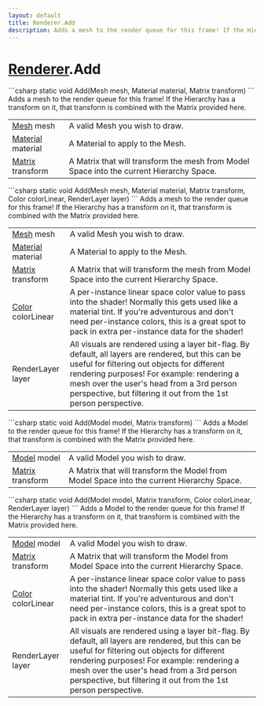 ```yaml
---
layout: default
title: Renderer.Add
description: Adds a mesh to the render queue for this frame! If the Hierarchy has a transform on it, that transform is combined with the Matrix provided here.
---
```

# [Renderer]({{site.url}}/Pages/Reference/Renderer.html).Add

<div class='signature' markdown='1'>
```csharp
static void Add(Mesh mesh, Material material, Matrix transform)
```
Adds a mesh to the render queue for this frame! If the
Hierarchy has a transform on it, that transform is combined with
the Matrix provided here.
</div>

|  |  |
|--|--|
|[Mesh]({{site.url}}/Pages/Reference/Mesh.html) mesh|A valid Mesh you wish to draw.|
|[Material]({{site.url}}/Pages/Reference/Material.html) material|A Material to apply to the Mesh.|
|[Matrix]({{site.url}}/Pages/Reference/Matrix.html) transform|A Matrix that will transform the mesh             from Model Space into the current Hierarchy Space.|

<div class='signature' markdown='1'>
```csharp
static void Add(Mesh mesh, Material material, Matrix transform, Color colorLinear, RenderLayer layer)
```
Adds a mesh to the render queue for this frame! If the
Hierarchy has a transform on it, that transform is combined with
the Matrix provided here.
</div>

|  |  |
|--|--|
|[Mesh]({{site.url}}/Pages/Reference/Mesh.html) mesh|A valid Mesh you wish to draw.|
|[Material]({{site.url}}/Pages/Reference/Material.html) material|A Material to apply to the Mesh.|
|[Matrix]({{site.url}}/Pages/Reference/Matrix.html) transform|A Matrix that will transform the mesh             from Model Space into the current Hierarchy Space.|
|[Color]({{site.url}}/Pages/Reference/Color.html) colorLinear|A per-instance linear space color value             to pass into the shader! Normally this gets used like a material             tint. If you're  adventurous and don't need per-instance colors,             this is a great spot to pack in extra per-instance data for the             shader!|
|RenderLayer layer|All visuals are rendered using a layer              bit-flag. By default, all layers are rendered, but this can be              useful for filtering out objects for different rendering              purposes! For example: rendering a mesh over the user's head from             a 3rd person perspective, but filtering it out from the 1st             person perspective.|

<div class='signature' markdown='1'>
```csharp
static void Add(Model model, Matrix transform)
```
Adds a Model to the render queue for this frame! If the
Hierarchy has a transform on it, that transform is combined with
the Matrix provided here.
</div>

|  |  |
|--|--|
|[Model]({{site.url}}/Pages/Reference/Model.html) model|A valid Model you wish to draw.|
|[Matrix]({{site.url}}/Pages/Reference/Matrix.html) transform|A Matrix that will transform the Model             from Model Space into the current Hierarchy Space.|

<div class='signature' markdown='1'>
```csharp
static void Add(Model model, Matrix transform, Color colorLinear, RenderLayer layer)
```
Adds a Model to the render queue for this frame! If the
Hierarchy has a transform on it, that transform is combined with
the Matrix provided here.
</div>

|  |  |
|--|--|
|[Model]({{site.url}}/Pages/Reference/Model.html) model|A valid Model you wish to draw.|
|[Matrix]({{site.url}}/Pages/Reference/Matrix.html) transform|A Matrix that will transform the Model             from Model Space into the current Hierarchy Space.|
|[Color]({{site.url}}/Pages/Reference/Color.html) colorLinear|A per-instance linear space color value             to pass into the shader! Normally this gets used like a material             tint. If you're  adventurous and don't need per-instance colors,             this is a great spot to pack in extra per-instance data for the             shader!|
|RenderLayer layer|All visuals are rendered using a layer              bit-flag. By default, all layers are rendered, but this can be              useful for filtering out objects for different rendering              purposes! For example: rendering a mesh over the user's head from             a 3rd person perspective, but filtering it out from the 1st             person perspective.|




